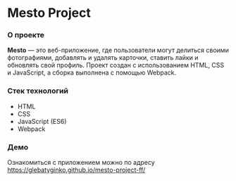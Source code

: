 # Mesto Project

### О проекте
**Mesto** — это веб-приложение, где пользователи могут делиться своими фотографиями, добавлять и удалять карточки, ставить лайки и обновлять свой профиль. Проект создан с использованием HTML, CSS и JavaScript, а сборка выполнена с помощью Webpack.

### Стек технологий
- HTML
- CSS
- JavaScript (ES6)
- Webpack

### Демо
Ознакомиться с приложением можно по адресу https://glebatyginko.github.io/mesto-project-ff/



